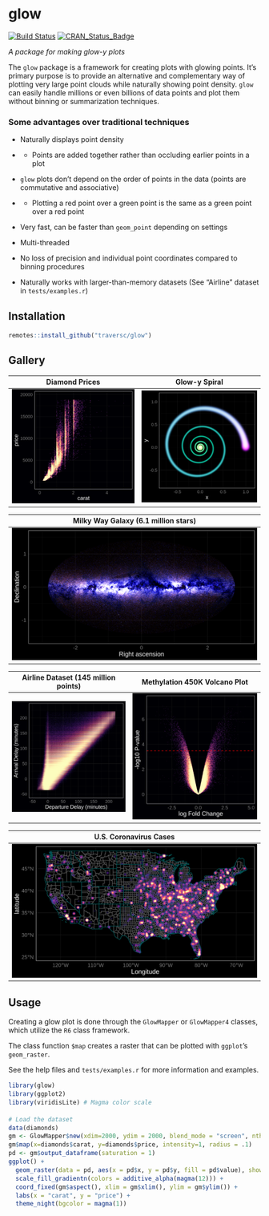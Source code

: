 glow
================

[![Build
Status](https://travis-ci.org/traversc/glow.svg)](https://travis-ci.org/traversc/glow)
[![CRAN\_Status\_Badge](http://www.r-pkg.org/badges/version/glow)](https://cran.r-project.org/package=glow)

<!-- [![CRAN\_Downloads\_Badge](https://cranlogs.r-pkg.org/badges/glow)](https://cran.r-project.org/package=glow) -->

<!-- [![CRAN\_Downloads\_Total\_Badge](https://cranlogs.r-pkg.org/badges/grand-total/glow)](https://cran.r-project.org/package=glow) -->

*A package for making glow-y plots*

The `glow` package is a framework for creating plots with glowing
points. It’s primary purpose is to provide an alternative and
complementary way of plotting very large point clouds while naturally
showing point density. `glow` can easily handle millions or even
billions of data points and plot them without binning or summarization
techniques.

### Some advantages over traditional techniques

  - Naturally displays point density

  -   - Points are added together rather than occluding earlier points
        in a plot

  - `glow` plots don’t depend on the order of points in the data (points
    are commutative and associative)

  -   - Plotting a red point over a green point is the same as a green
        point over a red point

  - Very fast, can be faster than `geom_point` depending on settings

  - Multi-threaded

  - No loss of precision and individual point coordinates compared to
    binning procedures

  - Naturally works with larger-than-memory datasets (See “Airline”
    dataset in
`tests/examples.r`)

## Installation

``` r
remotes::install_github("traversc/glow")
```

## Gallery

<center>

| Diamond Prices                   | Glow-y Spiral                            |
| -------------------------------- | ---------------------------------------- |
| ![](tests/diamonds.png "diamonds.png") | ![](tests/glow_spiral2.png "glow_spiral2.png") |

| Milky Way Galaxy (6.1 million stars)                           |
| -------------------------------------------------------------- |
| ![](tests/GAIA_galaxy_pseudocolor.png "GAIA_galaxy_pseudocolor.png") |

| Airline Dataset (145 million points) | Methylation 450K Volcano Plot  |
| ------------------------------------ | ------------------------------ |
| ![](tests/airline_mt.png "airline_mt.png") | ![](tests/volcano.png "volcano.png") |

| U.S. Coronavirus Cases                                           |
| ---------------------------------------------------------------- |
| ![](tests/US_coronavirus_8_19_2020.png "US_coronavirus_8_19_2020.png") |

</center>

## Usage

Creating a glow plot is done through the `GlowMapper` or `GlowMapper4`
classes, which utilize the `R6` class framework.

The class function `$map` creates a raster that can be plotted with
`ggplot`’s `geom_raster`.

See the help files and `tests/examples.r` for more information and
examples.

``` r
library(glow)
library(ggplot2)
library(viridisLite) # Magma color scale

# Load the dataset
data(diamonds)
gm <- GlowMapper$new(xdim=2000, ydim = 2000, blend_mode = "screen", nthreads=nt)
gm$map(x=diamonds$carat, y=diamonds$price, intensity=1, radius = .1)
pd <- gm$output_dataframe(saturation = 1)
ggplot() + 
  geom_raster(data = pd, aes(x = pd$x, y = pd$y, fill = pd$value), show.legend = F) +
  scale_fill_gradientn(colors = additive_alpha(magma(12))) +
  coord_fixed(gm$aspect(), xlim = gm$xlim(), ylim = gm$ylim()) + 
  labs(x = "carat", y = "price") + 
  theme_night(bgcolor = magma(1))
```
